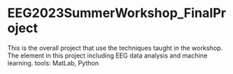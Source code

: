 # EEG2023SummerWorkshop_FinalProject
This is the overall project that use the techniques taught in the workshop.
The element in this project including EEG data analysis and machine learning.
tools: MatLab, Python
